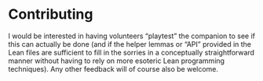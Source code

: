 # Contributing

I would be interested in having volunteers “playtest” the companion to see if this can actually be done (and if the helper lemmas or “API” provided in the Lean files are sufficient to fill in the sorries in a conceptually straightforward manner without having to rely on more esoteric Lean programming techniques). Any other feedback will of course also be welcome.